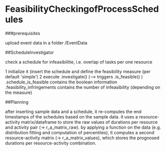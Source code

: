 # FeasibilityCheckingofProcessSchedules

###prerequisites

upload event data in a folder    /EventData


##ScheduleInvestigator

check a schedule for infeasibilitie, i.e. overlap of tasks per one resource

1 initialize it (insert the schedule and define the feasibility measure (per default 'simple')
2 execute .investigate() (--> triggers .is_feasible() )
  .schedule_is_feasible 
      contains the boolean information
  .feasibility_infringements
      contains the number of infeasibility (depending on the measure)


##Planning

after inserting sample data and a schedule, it re-computes the end timestamps of the schedules based on the sample data. it uses a resource-activity matrix/dataframe to store the raw values of durations per resource and activity pair (-> r_a_matrix_raw). by applying a function on the data (e.g. distribution fitting and computation of percentiles), it computes a second resource-activity matrix (-> r_a_matrix_values), which stores the prognosed durations per resource-activity combination.
